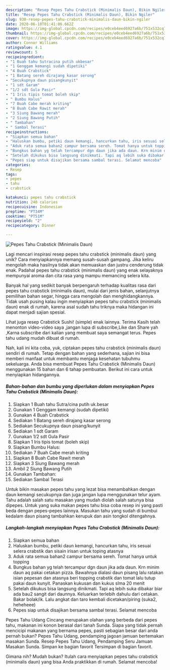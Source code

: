 ```yaml
---
description: "Resep Pepes Tahu Crabstick (Minimalis Daun), Bikin Ngiler"
title: "Resep Pepes Tahu Crabstick (Minimalis Daun), Bikin Ngiler"
slug: 930-resep-pepes-tahu-crabstick-minimalis-daun-bikin-ngiler
date: 2020-06-10T01:41:06.662Z
image: https://img-global.cpcdn.com/recipes/e0ceb4eed6927a6b/751x532cq70/pepes-tahu-crabstick-minimalis-daun-foto-resep-utama.jpg
thumbnail: https://img-global.cpcdn.com/recipes/e0ceb4eed6927a6b/751x532cq70/pepes-tahu-crabstick-minimalis-daun-foto-resep-utama.jpg
cover: https://img-global.cpcdn.com/recipes/e0ceb4eed6927a6b/751x532cq70/pepes-tahu-crabstick-minimalis-daun-foto-resep-utama.jpg
author: Connor Williams
ratingvalue: 4.1
reviewcount: 5
recipeingredient:
- "1 Buah tahu Sutracina putih ukbesar"
- "1 Genggam kemangi sudah dipetiki"
- "4 Buah Crabstick"
- "1 Batang sereh dirajang kasar serong"
- "Secukupnya daun pisangkunyit"
- "1 sdt Garam"
- "1/2 sdt Gula Pasir"
- "1 Iris tipis tomat boleh skip"
- " Bumbu Halus"
- "7 Buah Cabe merah kriting"
- "8 Buah Cabe Rawit merah"
- "3 Siung Bawang merah"
- "2 Siung Bawang Putih"
- " Tambahan"
- " Sambal Terasi"
recipeinstructions:
- "Siapkan semua bahan"
- "Haluskan bumbu, petiki daun kemangi, hancurkan tahu, iris sesuai selera crabstik dan sisain irisan untuk toping atasnya"
- "Aduk rata semua bahan2 campur bersama sereh. Tomat hanya untuk topping"
- "Bungkus bahan yg telah tercampur dgn daun jika ada daun. Krn minim daun aq pakai cetakan pizza. Bawahnya dialasi daun pisang lalu ratakan isian pepesan dan atasnya beri topping crabstik dan tomat lalu tutup pakai daun kunyit. Panaskan kukusan dan kukus slma 20 menit"
- "Setelah dikukus bisa langsung dinikmati. Tapi aq lebih suka dibakar biar ada bau2 sangit dari daunnya. Keluarkan terlebih dahulu dari cetakan. Bakar bolak/ik. Lalu angkat dan taro kembali dicetakan/piring (suka2, heheheee)"
- "Pepes siap untuk disajikan bersama sambal terasi. Selamat mencoba"
categories:
- Resep
tags:
- pepes
- tahu
- crabstick

katakunci: pepes tahu crabstick 
nutrition: 240 calories
recipecuisine: Indonesian
preptime: "PT34M"
cooktime: "PT51M"
recipeyield: "2"
recipecategory: Dinner

---
```



![Pepes Tahu Crabstick (Minimalis Daun)](https://img-global.cpcdn.com/recipes/e0ceb4eed6927a6b/751x532cq70/pepes-tahu-crabstick-minimalis-daun-foto-resep-utama.jpg)

Lagi mencari inspirasi resep pepes tahu crabstick (minimalis daun) yang unik? Cara menyiapkannya memang susah-susah gampang. Jika keliru mengolah maka hasilnya tidak akan memuaskan dan justru cenderung tidak enak. Padahal pepes tahu crabstick (minimalis daun) yang enak selayaknya mempunyai aroma dan cita rasa yang mampu memancing selera kita.

Banyak hal yang sedikit banyak berpengaruh terhadap kualitas rasa dari pepes tahu crabstick (minimalis daun), mulai dari jenis bahan, selanjutnya pemilihan bahan segar, hingga cara mengolah dan menghidangkannya. Tidak usah pusing kalau ingin menyiapkan pepes tahu crabstick (minimalis daun) enak di rumah, karena asal sudah tahu triknya maka hidangan ini dapat menjadi sajian spesial.

Lihat juga resep Crabstick Sushi! (simple) enak lainnya. Terima Kasih telah menonton video-video saya ,jangan lupa di subscribe,Like dan Share yah ,Karna subscribe dari kalian yang membuat saya semangat terus. Pepes tahu udang mudah dibuat di rumah.


Nah, kali ini kita coba, yuk, ciptakan pepes tahu crabstick (minimalis daun) sendiri di rumah. Tetap dengan bahan yang sederhana, sajian ini bisa memberi manfaat untuk membantu menjaga kesehatan tubuhmu sekeluarga. Anda bisa membuat Pepes Tahu Crabstick (Minimalis Daun) menggunakan 15 bahan dan 6 tahap pembuatan. Berikut ini cara untuk menyiapkan hidangannya.

<!--inarticleads1-->

##### Bahan-bahan dan bumbu yang diperlukan dalam menyiapkan Pepes Tahu Crabstick (Minimalis Daun):

1. Siapkan 1 Buah tahu Sutra/cina putih uk.besar
1. Gunakan 1 Genggam kemangi (sudah dipetiki)
1. Gunakan 4 Buah Crabstick
1. Sediakan 1 Batang sereh dirajang kasar serong
1. Sediakan Secukupnya daun pisang/kunyit
1. Sediakan 1 sdt Garam
1. Gunakan 1/2 sdt Gula Pasir
1. Siapkan 1 Iris tipis tomat (boleh skip)
1. Siapkan  Bumbu Halus:
1. Sediakan 7 Buah Cabe merah kriting
1. Siapkan 8 Buah Cabe Rawit merah
1. Siapkan 3 Siung Bawang merah
1. Ambil 2 Siung Bawang Putih
1. Gunakan  Tambahan:
1. Sediakan  Sambal Terasi


Untuk bikin masakan pepes tahu yang lezat bisa menambahkan dengan daun kemangi secukupnya dan juga jangan lupa menggunakan telur ayam. Tahu adalah salah satu masakan yang mudah diolah salah satunya bisa dipepes. Untuk yang suka makan pepes tahu bisa coba resep ini yang pasti beda dengan pepes-pepes lainnya. Masukan tahu yang sudah di bumbui kedalam daun pisang tambahkan kerupuk dan asin tongkol ditengahnya. 

<!--inarticleads2-->

##### Langkah-langkah menyiapkan Pepes Tahu Crabstick (Minimalis Daun):

1. Siapkan semua bahan
1. Haluskan bumbu, petiki daun kemangi, hancurkan tahu, iris sesuai selera crabstik dan sisain irisan untuk toping atasnya
1. Aduk rata semua bahan2 campur bersama sereh. Tomat hanya untuk topping
1. Bungkus bahan yg telah tercampur dgn daun jika ada daun. Krn minim daun aq pakai cetakan pizza. Bawahnya dialasi daun pisang lalu ratakan isian pepesan dan atasnya beri topping crabstik dan tomat lalu tutup pakai daun kunyit. Panaskan kukusan dan kukus slma 20 menit
1. Setelah dikukus bisa langsung dinikmati. Tapi aq lebih suka dibakar biar ada bau2 sangit dari daunnya. Keluarkan terlebih dahulu dari cetakan. Bakar bolak/ik. Lalu angkat dan taro kembali dicetakan/piring (suka2, heheheee)
1. Pepes siap untuk disajikan bersama sambal terasi. Selamat mencoba


Pepes Tahu Udang Cincang merupakan olahan yang berbeda dari pepes tahu, makanan ini konon berasal dari tanah Sunda. Siapa yang tidak pernah mencicipi makanan yang bernama pepes, pasti sebagian besar dari anda pernah bukan? Pepes Tahu Udang, pendamping jagoan jamuan bertemakan masakan Sunda. Resep Pepes Tahu Udang, Pendamping Seru Jamuan Masakan Sunda. Simpan ke bagian favorit Tersimpan di bagian favorit. 

Gimana nih? Mudah bukan? Itulah cara menyiapkan pepes tahu crabstick (minimalis daun) yang bisa Anda praktikkan di rumah. Selamat mencoba!
